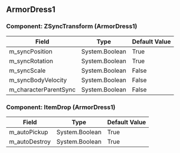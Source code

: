 ## ArmorDress1

### Component: ZSyncTransform (ArmorDress1)

|Field|Type|Default Value|
|---|---|---|
|m_syncPosition|System.Boolean|True|
|m_syncRotation|System.Boolean|True|
|m_syncScale|System.Boolean|False|
|m_syncBodyVelocity|System.Boolean|False|
|m_characterParentSync|System.Boolean|False|

### Component: ItemDrop (ArmorDress1)

|Field|Type|Default Value|
|---|---|---|
|m_autoPickup|System.Boolean|True|
|m_autoDestroy|System.Boolean|True|

